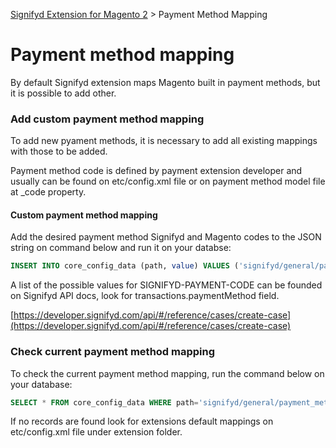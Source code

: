 [Signifyd Extension for Magento 2](../README.md) > Payment Method Mapping

# Payment method mapping

By default Signifyd extension maps Magento built in payment methods, but it is possible to add other.

### Add custom payment method mapping

To add new pyament methods, it is necessary to add all existing mappings with those to be added.

Payment method code is defined by payment extension developer and usually can be found on etc/config.xml file or on payment method model file at _code property.

#### Custom payment method mapping

Add the desired payment method Signifyd and Magento codes to the JSON string on command below and run it on your databse:

```sql
INSERT INTO core_config_data (path, value) VALUES ('signifyd/general/payment_methods_config', '{"CREDIT_CARD":["payflow_link", "payflow_advanced", "authorizenet_acceptjs", "adyen_cc", "braintree", "cybersource", "stripe_payments", "anet_creditcard", "authorizenet_directpost"],"CHECK":["checkmo"], "SIGNIFYD-PAYMENT-CODE": ["magento-payment-code"]}');
```

A list of the possible values for SIGNIFYD-PAYMENT-CODE can be founded on Signifyd API docs, look for transactions.paymentMethod field.

[https://developer.signifyd.com/api/#/reference/cases/create-case](https://developer.signifyd.com/api/#/reference/cases/create-case)

### Check current payment method mapping

To check the current payment method mapping, run the command below on your database:

```sql
SELECT * FROM core_config_data WHERE path='signifyd/general/payment_methods_config';
```

If no records are found look for extensions default mappings on etc/config.xml file under extension folder.
